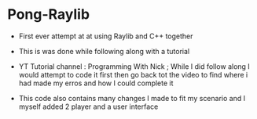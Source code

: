 # Pong-Raylib
 - First ever attempt at at using Raylib and C++ together
 - This is was done while following along with a tutorial
 - YT Tutorial channel : Programming With Nick ; While I did follow along I would attempt to code it first then go back tot the video to find where i had made my erros and how I could complete it

 - This code also contains many changes I made to fit my scenario and I myself added 2 player and a user interface

